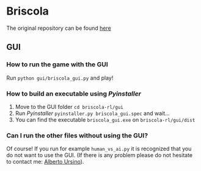 # Briscola
The original repository can be found [here](https://github.com/alsora/deep-briscola)

## GUI

### How to run the game with the GUI

Run `python gui/briscola_gui.py` and play!

### How to build an executable using *Pyinstaller*

1. Move to the GUI folder `cd briscola-rl/gui`
2. Run *Pyinstaller* `pyinstaller.py briscola_gui.spec` and wait...
3. You can find the executable `briscola_gui.exe` on `briscola-rl/gui/dist`

### Can I run the other files without using the GUI?    

Of course! If you run for example `human_vs_ai.py` it is recognized that you do not
want to use the GUI. (If there is any problem please do not hesitate to contact
me: [Alberto Ursino](mailto:albertoursino98@gmail.com?subject=[GitHub]%20Gui%20Briscola)).
 
